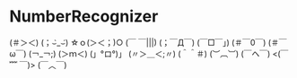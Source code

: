 # NumberRecognizer


(＃＞＜)	(；⌣̀_⌣́)	☆ｏ(＞＜；)○	(￣ ￣|||)
(；￣Д￣)	(￣□￣」)	(＃￣0￣)	(＃￣ω￣)
(￢_￢;)	(＞ｍ＜)	(」°ロ°)」	(〃＞＿＜;〃)
(＾＾＃)	(︶︹︺)	(￣ヘ￣)	<(￣ ﹌ ￣)>
(￣︿￣)
